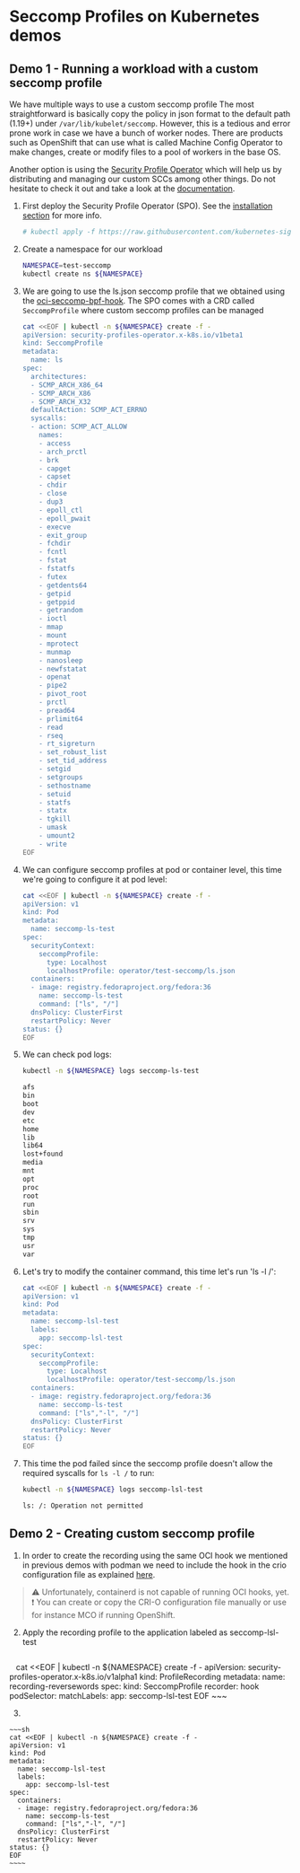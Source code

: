 # Seccomp Profiles on Kubernetes demos

## Demo 1 - Running a workload with a custom seccomp profile

We have multiple ways to use a custom seccomp profile The most straightforward is basically copy the policy in json format to the default path (1.19+) under `/var/lib/kubelet/seccomp`. However, this is a tedious and error prone work in case we have a bunch of worker nodes. There are products such as OpenShift that can use what is called Machine Config Operator to make changes, create or modify files to a pool of workers in the base OS.

Another option is using the [Security Profile Operator](https://github.com/kubernetes-sigs/security-profiles-operator) which will help us by distributing and managing our custom SCCs among other things. Do not hesitate to check it out and take a look at the [documentation](https://github.com/kubernetes-sigs/security-profiles-operator/blob/main/installation-usage.md).

1. First deploy the Security Profile Operator (SPO). See the [installation section](https://github.com/kubernetes-sigs/security-profiles-operator/blob/main/installation-usage.md#install-operator) for more info.

    ~~~sh
    # kubectl apply -f https://raw.githubusercontent.com/kubernetes-sigs/security-profiles-operator/main/deploy/operator.yaml
    ~~~
2. Create a namespace for our workload

    ~~~sh
    NAMESPACE=test-seccomp
    kubectl create ns ${NAMESPACE}
    ~~~
3. We are going to use the ls.json seccomp profile that we obtained using the [oci-seccomp-bpf-hook](https://github.com/containers/oci-seccomp-bpf-hook). The SPO comes with a CRD called `SeccompProfile` where custom seccomp profiles can be managed
    ~~~sh
    cat <<EOF | kubectl -n ${NAMESPACE} create -f -
    apiVersion: security-profiles-operator.x-k8s.io/v1beta1
    kind: SeccompProfile
    metadata:
      name: ls
    spec:
      architectures:
      - SCMP_ARCH_X86_64
      - SCMP_ARCH_X86
      - SCMP_ARCH_X32
      defaultAction: SCMP_ACT_ERRNO
      syscalls:
      - action: SCMP_ACT_ALLOW
        names:
        - access
        - arch_prctl
        - brk
        - capget
        - capset
        - chdir
        - close
        - dup3
        - epoll_ctl
        - epoll_pwait
        - execve
        - exit_group
        - fchdir
        - fcntl
        - fstat
        - fstatfs
        - futex
        - getdents64
        - getpid
        - getppid
        - getrandom
        - ioctl
        - mmap
        - mount
        - mprotect
        - munmap
        - nanosleep
        - newfstatat
        - openat
        - pipe2
        - pivot_root
        - prctl
        - pread64
        - prlimit64
        - read
        - rseq
        - rt_sigreturn
        - set_robust_list
        - set_tid_address
        - setgid
        - setgroups
        - sethostname
        - setuid
        - statfs
        - statx
        - tgkill
        - umask
        - umount2
        - write
    EOF
    ~~~
   
3. We can configure seccomp profiles at pod or container level, this time we're going to configure it at pod level:

    ~~~sh
    cat <<EOF | kubectl -n ${NAMESPACE} create -f -
    apiVersion: v1
    kind: Pod
    metadata:
      name: seccomp-ls-test
    spec:
      securityContext:
        seccompProfile:
          type: Localhost
          localhostProfile: operator/test-seccomp/ls.json
      containers:
      - image: registry.fedoraproject.org/fedora:36
        name: seccomp-ls-test
        command: ["ls", "/"]
      dnsPolicy: ClusterFirst
      restartPolicy: Never
    status: {}
    EOF
    ~~~~
4. We can check pod logs:

    ~~~sh
    kubectl -n ${NAMESPACE} logs seccomp-ls-test
    ~~~
    
    ~~~sh
    afs
    bin
    boot
    dev
    etc
    home
    lib
    lib64
    lost+found
    media
    mnt
    opt
    proc
    root
    run
    sbin
    srv
    sys
    tmp
    usr
    var
    ~~~
5. Let's try to modify the container command, this time let's run 'ls -l /':

    ~~~sh
    cat <<EOF | kubectl -n ${NAMESPACE} create -f -
    apiVersion: v1
    kind: Pod
    metadata:
      name: seccomp-lsl-test
      labels:
        app: seccomp-lsl-test
    spec:
      securityContext:
        seccompProfile:
          type: Localhost
          localhostProfile: operator/test-seccomp/ls.json
      containers:
      - image: registry.fedoraproject.org/fedora:36
        name: seccomp-ls-test
        command: ["ls","-l", "/"]
      dnsPolicy: ClusterFirst
      restartPolicy: Never
    status: {}
    EOF
    ~~~~
6. This time the pod failed since the seccomp profile doesn't allow the required syscalls for `ls -l /` to run:

    ~~~sh
    kubectl -n ${NAMESPACE} logs seccomp-lsl-test
    ~~~ 
 
    ~~~sh
    ls: /: Operation not permitted
    ~~~
    
## Demo 2 - Creating custom seccomp profile

1. In order to create the recording using the same OCI hook we mentioned in previous demos with podman we need to include the hook in the crio configuration file as explained [here](https://github.com/kubernetes-sigs/security-profiles-operator/blob/main/installation-usage.md#hook-based-recording). 
> ⚠️ Unfortunately, containerd is not capable of running OCI hooks, yet. 
> ❗ You can create or copy the CRI-O configuration file manually or use for instance MCO if running OpenShift.

2. Apply the recording profile to the application labeled as seccomp-lsl-test

    ~~~sh
    cat <<EOF | kubectl -n ${NAMESPACE} create -f -
    apiVersion: security-profiles-operator.x-k8s.io/v1alpha1
    kind: ProfileRecording
    metadata:
      name: recording-reversewords
    spec:
      kind: SeccompProfile
      recorder: hook
      podSelector:
        matchLabels:
          app: seccomp-lsl-test
    EOF
    ~~~ 

3.

    ~~~sh
    cat <<EOF | kubectl -n ${NAMESPACE} create -f -
    apiVersion: v1
    kind: Pod
    metadata:
      name: seccomp-lsl-test
      labels:
        app: seccomp-lsl-test
    spec:
      containers:
      - image: registry.fedoraproject.org/fedora:36
        name: seccomp-ls-test
        command: ["ls","-l", "/"]
      dnsPolicy: ClusterFirst
      restartPolicy: Never
    status: {}
    EOF
    ~~~~

